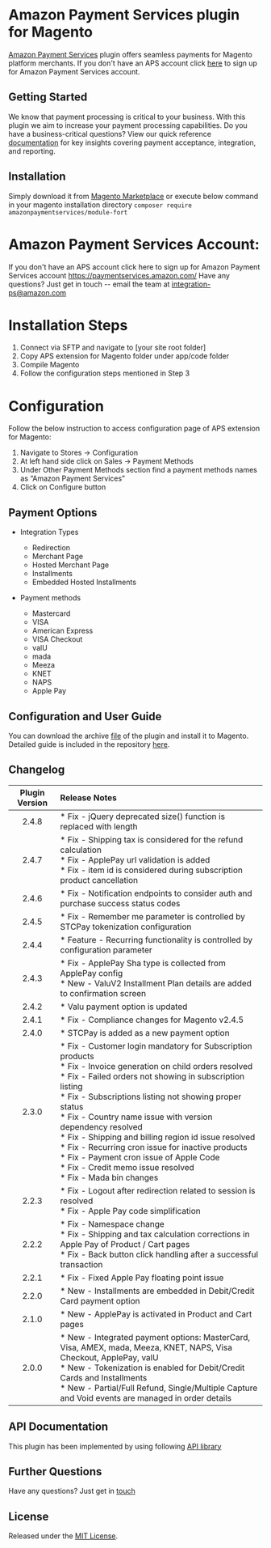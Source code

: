 # Amazon Payment Services plugin for Magento
<a href="https://paymentservices.amazon.com/" target="_blank">Amazon Payment Services</a> plugin offers seamless payments for Magento platform merchants.  If you don't have an APS account click [here](https://paymentservices.amazon.com/) to sign up for Amazon Payment Services account.


## Getting Started
We know that payment processing is critical to your business. With this plugin we aim to increase your payment processing capabilities. Do you have a business-critical questions? View our quick reference [documentation](https://paymentservices.amazon.com/docs/EN/index.html) for key insights covering payment acceptance, integration, and reporting.

## Installation
Simply download it from [Magento Marketplace](https://marketplace.magento.com/amazonpaymentservices-module-fort.html)
or
execute below command in your magento installation directory
`composer require amazonpaymentservices/module-fort`

# Amazon Payment Services Account:
If you don't have an APS account click here to sign up for Amazon Payment Services account
https://paymentservices.amazon.com/
Have any questions? Just get in touch -- email the team at integration-ps@amazon.com

# Installation Steps
1. Connect via SFTP and navigate to [your site root folder]
1. Copy APS extension for Magento folder under app/code folder
1. Compile Magento
1. Follow the configuration steps mentioned in Step 3

# Configuration
Follow the below instruction to access configuration page of APS extension for Magento:
1. Navigate to Stores → Configuration
1. At left hand side click on Sales → Payment Methods
1. Under Other Payment Methods section find a payment methods names as “Amazon Payment Services”
1. Click on Configure button

   
## Payment Options

* Integration Types
   * Redirection
   * Merchant Page
   * Hosted Merchant Page
   * Installments
   * Embedded Hosted Installments

* Payment methods
   * Mastercard
   * VISA
   * American Express
   * VISA Checkout
   * valU
   * mada
   * Meeza
   * KNET
   * NAPS
   * Apple Pay
 
 ## Configuration and User Guide
You can download the archive [file](/magento2-aps-2.4.6.zip) of the plugin and install it to Magento. Detailed guide is included in the repository [here](https://github.com/payfort/magento2-payfort/wiki).
   
## Changelog

| Plugin Version | Release Notes |
| :---: | :--- |
| 2.4.8 | * Fix - jQuery deprecated size() function is replaced with length |
| 2.4.7 | * Fix - Shipping tax is considered for the refund calculation <br/> * Fix - ApplePay url validation is added <br/> * Fix - item id is considered during subscription product cancellation|
| 2.4.6 | * Fix - Notification endpoints to consider auth and purchase success status codes |
| 2.4.5 | * Fix - Remember me parameter is controlled by STCPay tokenization configuration |
| 2.4.4 | * Feature - Recurring functionality is controlled by configuration parameter |
| 2.4.3 | * Fix - ApplePay Sha type is collected from ApplePay config <br/> * New - ValuV2 Installment Plan details are added to confirmation screen | 
| 2.4.2 | * Valu payment option is updated | 
| 2.4.1 | * Fix - Compliance changes for Magento v2.4.5 | 
| 2.4.0 | * STCPay is added as a new payment option | 
| 2.3.0 | * Fix - Customer login mandatory for Subscription products <br/> * Fix - Invoice generation on child orders resolved <br/> * Fix - Failed orders not showing in subscription listing <br/> * Fix - Subscriptions listing not showing proper status  <br/> * Fix - Country name issue with version dependency resolved <br/> * Fix - Shipping and billing region id issue resolved <br/> * Fix - Recurring cron issue for inactive products <br/> * Fix - Payment cron issue of Apple Code <br/> * Fix - Credit memo issue resolved <br/> * Fix - Mada bin changes |
| 2.2.3 |   * Fix - Logout after redirection related to session is resolved <br/> * Fix - Apple Pay code simplification | 
| 2.2.2 |   * Fix - Namespace change <br/> * Fix - Shipping and tax calculation corrections in Apple Pay of Product / Cart pages <br/> * Fix - Back button click handling after a successful transaction | 
| 2.2.1 |   * Fix - Fixed Apple Pay floating point issue | 
| 2.2.0 |   * New - Installments are embedded in Debit/Credit Card payment option | 
| 2.1.0 |   * New - ApplePay is activated in Product and Cart pages | 
| 2.0.0 |   * New - Integrated payment options: MasterCard, Visa, AMEX, mada, Meeza, KNET, NAPS, Visa Checkout, ApplePay, valU <br/> * New - Tokenization is enabled for Debit/Credit Cards and Installments <br/> * New - Partial/Full Refund, Single/Multiple Capture and Void events are managed in order details | 

## API Documentation
This plugin has been implemented by using following [API library](https://paymentservices-reference.payfort.com/docs/api/build/index.html)


## Further Questions
Have any questions? Just get in [touch](https://paymentservices.amazon.com/get-in-touch)

## License
Released under the [MIT License](/LICENSE).
